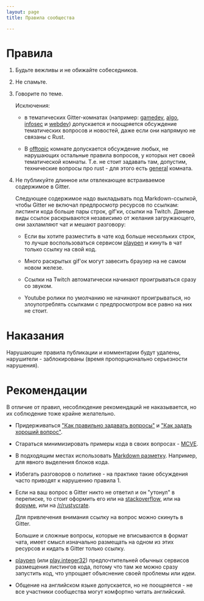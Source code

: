 ```yaml
---
layout: page
title: Правила сообщества

---
```



# Правила

1. Будьте вежливы и не обижайте собеседников.

2. Не спамьте.

3. Говорите по теме.

   Исключения:

   - в тематических Gitter-комнатах
     (например: [gamedev], [algo], [infosec] и [webdev])
     допускается и поощряется обсуждение тематических вопросов и новостей,
     даже если они напрямую не связаны с Rust.

   - В [offtopic] комнате допускается обсуждение любых, не нарушающих
     остальные правила вопросов, у которых нет своей тематической комнаты.
     Т.е. не стоит задавать там, допустим, технические вопросы про rust -
     для этого есть [general] комната.

4. Не публикуйте длинное или отвлекающее встраиваемое содержимое в Gitter.

   Следующее содержимое надо выкладывать под Markdown-ссылкой,
   чтобы Gitter не включал предпросмотр ресурсов по ссылкам:
   листинги кода больше пары строк, gif'ки, ссылки на Twitch.
   Данные виды ссылок раскрываются независимо от желания загружающего,
   они захламляют чат и мешают разговору:

   - Если вы хотите разместить в чате код больше нескольких строк,
     то лучше воспользоваться сервисом [playpen] и кинуть в чат
     только ссылку на свой код.

   - Много раскрытых gif'ок могут завесить браузер на не самом новом железе.

   - Ссылки на Twitch автоматически начинают проигрываться
     сразу со звуком.

   - Youtube ролики по умолчанию не начинают проигрываться,
     но злоупотреблять ссылками с предпросмотром все равно на них не стоит.


# Наказания

Нарушающие правила публикации и комментарии будут удалены,
нарушители - заблокированы (время пропорционально серьезности нарушения).


# Рекомендации

В отличие от правил, несоблюдение рекомендаций не наказывается,
но их соблюдение тоже крайне желательно.

* Придерживаться ["Как правильно задавать вопросы"]
  и ["Как задать хороший вопрос"].

* Стараться минимизировать примеры кода в своих вопросах - [MCVE].

* В подходящим местах использовать [Markdown разметку].
  Например, для явного выделения блоков кода.

* Избегать разговоров о политике - на практике такие
  обсуждения часто приводят к нарушению правила 1.

* Если на ваш вопрос в Gitter никто не ответил и он "утонул" в переписке,
  то стоит оформить его или на [stackoverflow], или на [форуме],
  или на [/r/rustycrate].

  Для привлечения внимания ссылку на вопрос можно скинуть в Gitter.

  Большие и сложные вопросы, которые не вписываются в формат чата,
  имеет смысл изначально размещать на одном из этих ресурсов и кидать
  в Gitter только ссылку.

* [playpen] (или [play.integer32]) предпочтительней обычных
  сервисов размещения листингов кода,
  потому что там же можно сразу запустить код,
  что упрощает объяснение своей проблемы или идеи.

* Общение на английском языке допускается, но не поощряется -
  не все участники сообщества могут комфортно читать английский.


[gamedev]: https://gitter.im/ruRust/gamedev
[algo]: https://gitter.im/ruRust/algo
[infosec]: https://gitter.im/ruRust/infosec
[webdev]: https://gitter.im/ruRust/webdev
[offtopic]: https://gitter.im/ruRust/offtopic
[general]: https://gitter.im/ruRust/general
["Как правильно задавать вопросы"]: http://maddog.sitengine.ru/smart-question-ru.html
["Как задать хороший вопрос"]: http://ru.stackoverflow.com/help/how-to-ask
[MCVE]: http://ru.stackoverflow.com/help/mcve
[Markdown разметку]: https://guides.github.com/features/mastering-markdown
[/r/rustycrate]: https://www.reddit.com/r/rustycrate
[форуме]: https://forum.rustycrate.ru
[stackoverflow]: http://ru.stackoverflow.com
[playpen]: https://play.rust-lang.org
[play.integer32]: https://play.integer32.com
